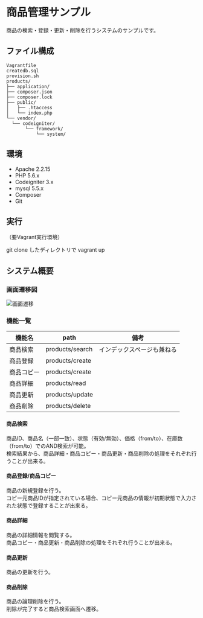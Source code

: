 # 商品管理サンプル

商品の検索・登録・更新・削除を行うシステムのサンプルです。

## ファイル構成

```
Vagrantfile
createdb.sql
provision.sh
products/
├── application/
├── composer.json
├── composer.lock
├── public/
│   ├── .htaccess
│   └── index.php
└── vendor/
  └── codeigniter/
       └── framework/
           └── system/

```

## 環境
* Apache 2.2.15
* PHP 5.6.x
* Codeigniter 3.x
* mysql 5.5.x
* Composer
* Git

## 実行
（要Vagrant実行環境）

git clone したディレクトリで vagrant up

## システム概要

### 画面遷移図
![画面遷移](https://raw.github.com/wiki/mtave1202/products/img/seni.png)

### 機能一覧

| 機能名 | path | 備考 |  
| --- | --- | --- |
| 商品検索 | products/search |インデックスページも兼ねる |
| 商品登録 | products/create | |
| 商品コピー | products/create | |
| 商品詳細 | products/read | |
| 商品更新 | products/update | |
| 商品削除 | products/delete | |

#### 商品検索
商品ID、商品名（一部一致）、状態（有効/無効）、価格（from/to）、在庫数（from/to）でのAND検索が可能。  
検索結果から、商品詳細・商品コピー・商品更新・商品削除の処理をそれぞれ行うことが出来る。  
  
#### 商品登録/商品コピー
商品の新規登録を行う。  
コピー元商品IDが指定されている場合、コピー元商品の情報が初期状態で入力された状態で登録することが出来る。  
  
#### 商品詳細
商品の詳細情報を閲覧する。  
商品コピー・商品更新・商品削除の処理をそれぞれ行うことが出来る。  
  
#### 商品更新
商品の更新を行う。  
  
#### 商品削除
商品の論理削除を行う。  
削除が完了すると商品検索画面へ遷移。  
